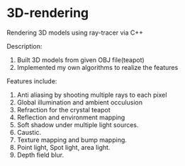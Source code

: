 # 3D-rendering
Rendering 3D models using ray-tracer via C++

Description:

1. Built 3D models from given OBJ file(teapot)
2. Implemented my own algorithms to realize the features

Features include:
1. Anti aliasing by shooting multiple rays to each pixel
2. Global illumination and ambient occulusion
3. Refraction for the crystal teapot
4. Reflection and environment mapping
5. Soft shadow under multiple light sources.
6. Caustic.
7. Texture mapping and bump mapping.
8. Point light, Spot light, area light.
9. Depth field blur.
